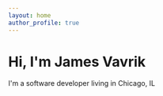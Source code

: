 ```yaml
---
layout: home
author_profile: true
---
```


# Hi, I'm James Vavrik

I'm a software developer living in Chicago, IL